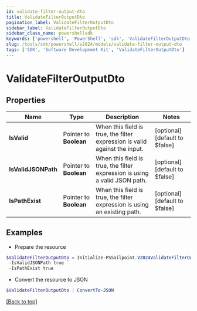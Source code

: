 ```yaml
---
id: validate-filter-output-dto
title: ValidateFilterOutputDto
pagination_label: ValidateFilterOutputDto
sidebar_label: ValidateFilterOutputDto
sidebar_class_name: powershellsdk
keywords: ['powershell', 'PowerShell', 'sdk', 'ValidateFilterOutputDto'] 
slug: /tools/sdk/powershell/v2024/models/validate-filter-output-dto
tags: ['SDK', 'Software Development Kit', 'ValidateFilterOutputDto']
---
```



# ValidateFilterOutputDto

## Properties

Name | Type | Description | Notes
------------ | ------------- | ------------- | -------------
**IsValid** |  Pointer to **Boolean** | When this field is true, the filter expression is valid against the input. | [optional] [default to $false]
**IsValidJSONPath** |  Pointer to **Boolean** | When this field is true, the filter expression is using a valid JSON path. | [optional] [default to $false]
**IsPathExist** |  Pointer to **Boolean** | When this field is true, the filter expression is using an existing path. | [optional] [default to $false]

## Examples

- Prepare the resource
```powershell
$ValidateFilterOutputDto = Initialize-PSSailpoint.V2024ValidateFilterOutputDto  -IsValid true `
 -IsValidJSONPath true `
 -IsPathExist true
```

- Convert the resource to JSON
```powershell
$ValidateFilterOutputDto | ConvertTo-JSON
```


[[Back to top]](#) 

